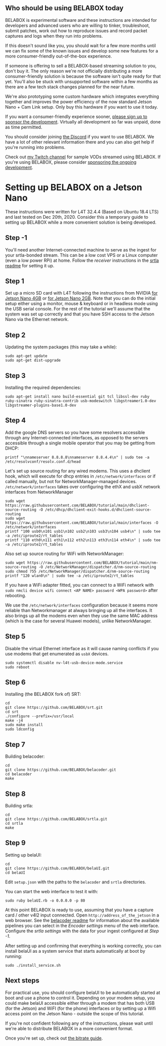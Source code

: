 Who should be using BELABOX today
---------------------------------

BELABOX is experimental software and these instructions are intended for developers and advanced users who are willing to tinker, troubleshoot, submit patches, work out how to reproduce issues and record packet captures and logs when they run into problems.

If this doesn't sound like you, you should wait for a few more months until we can fix some of the known issues and develop some new features for a more consumer-friendly out-of-the-box experience.

If someone is offering to sell a BELABOX-based streaming solution to you, don't buy it. The only reason we're not officially distributing a more consumer-friendly solution is because the software isn't quite ready for that yet. You'll also be stuck with unsupported software within a few months as there are a few tech stack changes planned for the near future.

We're also prototyping some custom hardware which integrates everything together and improves the power efficiency of the now standard Jetson Nano + Cam Link setup. Only buy this hardware if you want to use it today.

If you want a consumer-friendly experience sooner, [please sign up to sponsor the development](https://github.com/sponsors/rationalsa). Virtually all development so far was unpaid, done as time permitted.


You should consider joining [the Discord](https://discord.gg/hS8TcpsCKu) if you want to use BELABOX. We have a lot of other relevant information there and you can also get help if you're running into problems.

Check out [my Twitch channel](https://www.twitch.tv/rational_sail) for sample VODs streamed using BELABOX. If you're using BELABOX, please consider [sponsoring the ongoing development](https://github.com/sponsors/rationalsa).


Setting up BELABOX on a Jetson Nano
===================================

These instructions were written for L4T 32.4.4 (Based on Ubuntu 18.4 LTS) and last tested on Dec 20th, 2020. Consider this a temporary guide to setting up BELABOX while a more convenient solution is being developed.

Step -1
-------
You'll need another Internet-connected machine to serve as the ingest for your srtla-bonded stream. This can be a low cost VPS or a Linux computer (even a low power RPi) at home. Follow the *receiver* instructions in the [srtla readme](https://github.com/BELABOX/srtla/) for setting it up.

Step 1
------
Set up a micro SD card with L4T following the instructions from NVIDIA [for Jetson Nano 4GB](https://developer.nvidia.com/embedded/learn/get-started-jetson-nano-devkit) or [for Jetson Nano 2GB](https://developer.nvidia.com/embedded/learn/get-started-jetson-nano-2gb-devkit). Note that you can do the initial setup either using a monitor, mouse & keyboard or in headless mode using the USB serial console. For the rest of the tutorial we'll assume that the system was set up correctly and that you have SSH access to the Jetson Nano via the Ethernet network.

Step 2
------
Updating the system packages (this may take a while):

    sudo apt-get update
    sudo apt-get dist-upgrade

Step 3
------
Installing the required dependencies:

    sudo apt-get install nano build-essential git tcl libssl-dev ruby ruby-sinatra ruby-sinatra-contrib usb-modeswitch libgstreamer1.0-dev libgstreamer-plugins-base1.0-dev
    
Step 4
------
Add the google DNS servers so you have some resolvers accessible through any Internet-connected interfaces, as opposed to the servers accessible through a single mobile operator that you may be getting from DHCP:

    printf "\nnameserver 8.8.8.8\nnameserver 8.8.4.4\n" | sudo tee -a /etc/resolvconf/resolv.conf.d/head

Let's set up source routing for any wired modems. This uses a dhclient hook, which will execute for dhcp entries in `/etc/network/interfaces` or if called manually, but not for NetworkManager-managed devices. `/etc/network/interfaces` takes over configuring the ethX and usbX network interfaces from NetworkManager

    sudo wget https://raw.githubusercontent.com/BELABOX/tutorial/main/dhclient-source-routing -O /etc/dhcp/dhclient-exit-hooks.d/dhclient-source-routing
    sudo wget https://raw.githubusercontent.com/BELABOX/tutorial/main/interfaces -O /etc/network/interfaces
    printf "100 usb0\n101 usb1\n102 usb2\n103 usb3\n104 usb4\n" | sudo tee -a /etc/iproute2/rt_tables
    printf "110 eth0\n111 eth1\n112 eth2\n113 eth3\n114 eth4\n" | sudo tee -a /etc/iproute2/rt_tables

Also set up source routing for WiFi with NetworkManager:

    sudo wget https://raw.githubusercontent.com/BELABOX/tutorial/main/nm-source-routing -O /etc/NetworkManager/dispatcher.d/nm-source-routing
    sudo chmod 755 /etc/NetworkManager/dispatcher.d/nm-source-routing
    printf "120 wlan0\n" | sudo tee -a /etc/iproute2/rt_tables

If you have a WiFi adapter fitted, you can connect to a WiFi network with `sudo nmcli device wifi connect <AP NAME> password <WPA password>` after rebooting.

We use the `/etc/network/interfaces` configuration because it seems more reliable than Networkmanager at always bringing up all the interfaces. It also brings up all the modems even when they use the same MAC address (which is the case for several Huawei models), unlike NetworkManager.

Step 5
------
Disable the virtual Ethernet interface as it will cause naming conflicts if you use modems that get enumerated as `usbX` devices.

    sudo systemctl disable nv-l4t-usb-device-mode.service
    sudo reboot

Step 6
------
Installing (the BELABOX fork of) SRT:

    cd
    git clone https://github.com/BELABOX/srt.git
    cd srt
    ./configure --prefix=/usr/local
    make -j4
    sudo make install
    sudo ldconfig

Step 7
------
Building belacoder:

    cd
    git clone https://github.com/BELABOX/belacoder.git
    cd belacoder
    make
    
Step 8
------
Building srtla:

    cd
    git clone https://github.com/BELABOX/srtla.git
    cd srtla
    make

Step 9
------
Setting up belaUI:

    cd
    git clone https://github.com/BELABOX/belaUI.git
    cd belaUI

Edit `setup.json` with the paths to the `belacoder` and `srtla` directories.

You can start the web interface to test it with:

    sudo ruby belaUI.rb -o 0.0.0.0 -p 80

At this point BELABOX is ready to use, assuming that you have a capture card / other v4l2 input connected. Open `http://address_of_the_jetson` in a web browser. See the [belacoder readme](https://github.com/BELABOX/belacoder) for information about the available pipelines you can select in the *Encoder settings* menu of the web interface. Configure the *srtla settings* with the data for your ingest configured at *Step -1*.

After setting up and confirming that everything is working correctly, you can install belaUI as a system service that starts automatically at boot by running:

    sudo ./install_service.sh


Next steps
----------

For practical use, you should configure belaUI to be automatically started at boot and use a phone to control it. Depending on your modem setup, you could make belaUI accessible either through a modem that has both USB (for the Jetson) and WiFI (for the phone) interfaces or by setting up a Wifi access point on the Jetson Nano - outside the scope of this tutorial.

If you're not confident following any of the instructions, please wait until we're able to distribute BELABOX in a more convenient format.

Once you're set up, check out [the bitrate guide](https://github.com/BELABOX/tutorial/blob/main/bitrate_guide.md).
